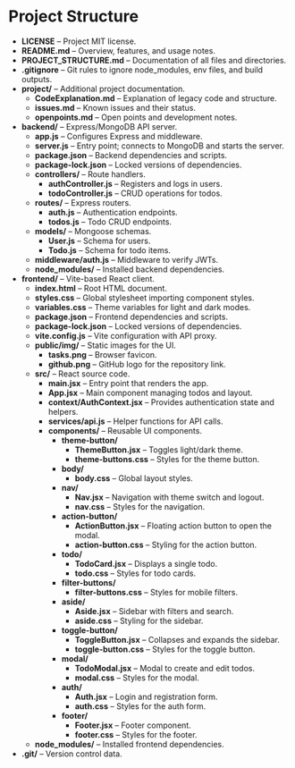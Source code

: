 # Project Structure

- **LICENSE** – Project MIT license.
- **README.md** – Overview, features, and usage notes.
- **PROJECT_STRUCTURE.md** – Documentation of all files and directories.
- **.gitignore** – Git rules to ignore node_modules, env files, and build outputs.
- **project/** – Additional project documentation.
  - **CodeExplanation.md** – Explanation of legacy code and structure.
  - **issues.md** – Known issues and their status.
  - **openpoints.md** – Open points and development notes.
- **backend/** – Express/MongoDB API server.
  - **app.js** – Configures Express and middleware.
  - **server.js** – Entry point; connects to MongoDB and starts the server.
  - **package.json** – Backend dependencies and scripts.
  - **package-lock.json** – Locked versions of dependencies.
  - **controllers/** – Route handlers.
    - **authController.js** – Registers and logs in users.
    - **todoController.js** – CRUD operations for todos.
  - **routes/** – Express routers.
    - **auth.js** – Authentication endpoints.
    - **todos.js** – Todo CRUD endpoints.
  - **models/** – Mongoose schemas.
    - **User.js** – Schema for users.
    - **Todo.js** – Schema for todo items.
  - **middleware/auth.js** – Middleware to verify JWTs.
  - **node_modules/** – Installed backend dependencies.
- **frontend/** – Vite-based React client.
  - **index.html** – Root HTML document.
  - **styles.css** – Global stylesheet importing component styles.
  - **variables.css** – Theme variables for light and dark modes.
  - **package.json** – Frontend dependencies and scripts.
  - **package-lock.json** – Locked versions of dependencies.
  - **vite.config.js** – Vite configuration with API proxy.
  - **public/img/** – Static images for the UI.
    - **tasks.png** – Browser favicon.
    - **github.png** – GitHub logo for the repository link.
  - **src/** – React source code.
    - **main.jsx** – Entry point that renders the app.
    - **App.jsx** – Main component managing todos and layout.
    - **context/AuthContext.jsx** – Provides authentication state and helpers.
    - **services/api.js** – Helper functions for API calls.
    - **components/** – Reusable UI components.
      - **theme-button/**
        - **ThemeButton.jsx** – Toggles light/dark theme.
        - **theme-buttons.css** – Styles for the theme button.
      - **body/**
        - **body.css** – Global layout styles.
      - **nav/**
        - **Nav.jsx** – Navigation with theme switch and logout.
        - **nav.css** – Styles for the navigation.
      - **action-button/**
        - **ActionButton.jsx** – Floating action button to open the modal.
        - **action-button.css** – Styling for the action button.
      - **todo/**
        - **TodoCard.jsx** – Displays a single todo.
        - **todo.css** – Styles for todo cards.
      - **filter-buttons/**
        - **filter-buttons.css** – Styles for mobile filters.
      - **aside/**
        - **Aside.jsx** – Sidebar with filters and search.
        - **aside.css** – Styling for the sidebar.
      - **toggle-button/**
        - **ToggleButton.jsx** – Collapses and expands the sidebar.
        - **toggle-button.css** – Styles for the toggle button.
      - **modal/**
        - **TodoModal.jsx** – Modal to create and edit todos.
        - **modal.css** – Styles for the modal.
      - **auth/**
        - **Auth.jsx** – Login and registration form.
        - **auth.css** – Styles for the auth form.
      - **footer/**
        - **Footer.jsx** – Footer component.
        - **footer.css** – Styles for the footer.
  - **node_modules/** – Installed frontend dependencies.
- **.git/** – Version control data.
